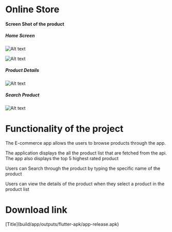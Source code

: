 <h1> Online Store </h1>

<h4> Screen Shot of the product </h4>

<h5> Home Screen </h5>

![Alt text](image.png)

![Alt text](image-1.png)

<h5> Product Details </h5>

![Alt text](image-2.png)

<h5> Search Product </h5>

![Alt text](image-3.png)


<h1>Functionality of the project</h1>
<p> The E-commerce app allows the users to browse products through the app.  </p>
<p> The application displays the all the product list that are fetched from the api. The app also displays the top 5 highest rated product </p>
<p> Users can Search through the product by typing the specific name of the product </p>
<p> Users can view the details of the product when they select a product in the product list </p>

<h1> Download link</h1>
[Title](build/app/outputs/flutter-apk/app-release.apk)
 